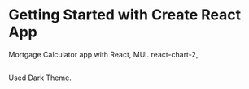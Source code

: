 # Getting Started with Create React App

Mortgage Calculator app with React, MUI. react-chart-2, 

## 
Used Dark Theme.

